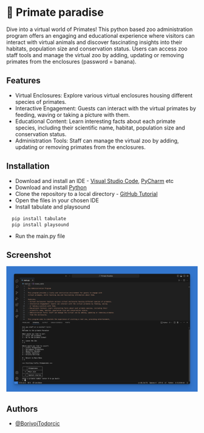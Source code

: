 
# 🐒 Primate paradise

Dive into a virtual world of Primates! This python based zoo administration program offers an engaging and educational experience where visitors can interact with virtual animals and discover fascinating insights into their habitats, population size and conservation status. Users can access zoo staff tools and manage the virtual zoo by adding, updating or removing primates from the enclosures (password = banana).
 

## Features

- Virtual Enclosures: Explore various virtual enclosures housing different species of primates.
- Interactive Engagement: Guests can interact with the virtual primates by feeding, waving 
  or taking a picture with them.
- Educational Content: Learn interesting facts about each primate species, including their
  scientific name, habitat, population size and conservation status.
- Administration Tools: Staff can manage the virtual zoo by adding, updating or removing primates
  from the enclosures.


## Installation

- Download and install an IDE - [Visual Studio Code](https://code.visualstudio.com/), [PyCharm](https://www.jetbrains.com/pycharm/) etc
- Download and install [Python](https://www.python.org/downloads/)
- Clone the repository to a local directory - [GitHub Tutorial](https://docs.github.com/en/repositories/creating-and-managing-repositories/cloning-a-repository)
- Open the files in your chosen IDE 
- Install tabulate and playsound
```
  pip install tabulate
  pip install playsound
```
- Run the main.py file

    
## Screenshot

![App Screenshot](Screenshot.png)


## Authors

- [@BorivojTodorcic](https://github.com/BorivojTodorcic/)


